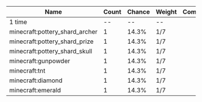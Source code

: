 | Name                           | Count | Chance | Weight | Comment |
| ------------------------------ | ----- | ------ | ------ | ------- |
| 1 time                         |    -- |     -- |     -- |         |
| minecraft:pottery_shard_archer |     1 |  14.3% |    1/7 |         |
| minecraft:pottery_shard_prize  |     1 |  14.3% |    1/7 |         |
| minecraft:pottery_shard_skull  |     1 |  14.3% |    1/7 |         |
| minecraft:gunpowder            |     1 |  14.3% |    1/7 |         |
| minecraft:tnt                  |     1 |  14.3% |    1/7 |         |
| minecraft:diamond              |     1 |  14.3% |    1/7 |         |
| minecraft:emerald              |     1 |  14.3% |    1/7 |         |